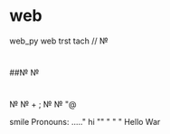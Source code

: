 # web
web_py
web trst
tach
//
№
#
#
##№
№
#
№
№
+
;
№
№
"@

  smile Pronouns: ....."
hi
""
"
"
"
Hello
War
